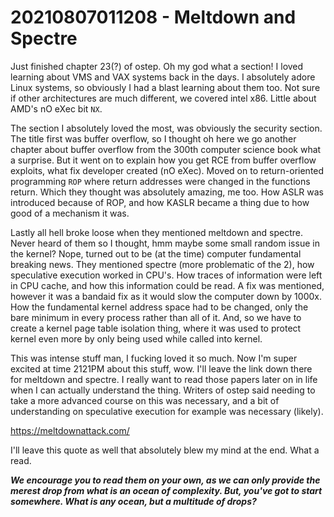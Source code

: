 # 20210807011208 - Meltdown and Spectre

Just finished chapter 23(?) of ostep. Oh my god what a section! I loved learning about VMS and VAX systems
back in the days. I absolutely adore Linux systems, so obviously I had a blast learning about them too. 
Not sure if other architectures are much different, we covered intel x86. Little about AMD's nO eXec
bit `NX`. 

The section I absolutely loved the most, was obviously the security section. The title first was buffer
overflow, so I thought oh here we go another chapter about buffer overflow from the 300th computer science
book what a surprise. But it went on to explain how you get RCE from buffer overflow exploits, what
fix developer created (nO eXec). Moved on to return-oriented programming `ROP` where return addresses
were changed in the functions return. Which they thought was absolutely amazing, me too. How ASLR was
introduced because of ROP, and how KASLR became a thing due to how good of a mechanism it was. 

Lastly all hell broke loose when they mentioned meltdown and spectre. Never heard of them so I thought,
hmm maybe some small random issue in the kernel? Nope, turned out to be (at the time) computer fundamental
breaking news. They mentioned spectre (more problematic of the 2), how speculative execution worked in CPU's.
How traces of information were left in CPU cache, and how this information could be read. A fix was 
mentioned, however it was a bandaid fix as it would slow the computer down by 1000x. How the fundamental
kernel address space had to be changed, only the bare minimum in every process rather than all of it. And,
so we have to create a kernel page table isolation thing, where it was used to protect kernel even more
by only being used while called into kernel.

This was intense stuff man, I fucking loved it so much. Now I'm super excited at time 2121PM about this
stuff, wow. I'll leave the link down there for meltdown and spectre. I really want to read those papers
later on in life when I can actually understand the thing. Writers of ostep said needing to take a more
advanced course on this was necessary, and a bit of understanding on speculative execution for example
was necessary (likely). 

https://meltdownattack.com/

I'll leave this quote as well that absolutely blew my mind at the end. What a read.

***We encourage you to read them on your own, as we can only provide the
merest drop from what is an ocean of complexity. But, you've got to start
somewhere. What is any ocean, but a multitude of drops?***
